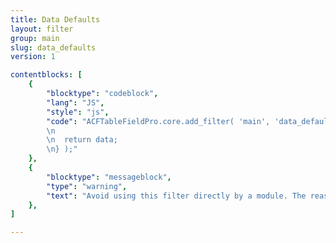 ```yaml
---
title: Data Defaults
layout: filter
group: main
slug: data_defaults
version: 1

contentblocks: [
	{
		"blocktype": "codeblock",
		"lang": "JS",
		"style": "js",
		"code": "ACFTableFieldPro.core.add_filter( 'main', 'data_defaults', function( data ) {
		\n
		\n	return data;
		\n} );"
	},
	{
		"blocktype": "messageblock",
		"type": "warning",
		"text": "Avoid using this filter directly by a module. The reason is, that the data structure may change in future. Watch these [default data functions]().",
	},
]

---
```

